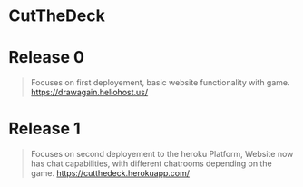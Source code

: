 # CutTheDeck

# Release 0
> Focuses on first deployement,
> basic website functionality with game.
https://drawagain.heliohost.us/

# Release 1
> Focuses on second deployement to the heroku Platform,
> Website now has chat capabilities, with different chatrooms depending on the game.
https://cutthedeck.herokuapp.com/

